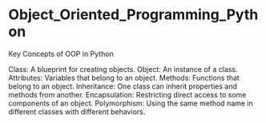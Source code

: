 # Object_Oriented_Programming_Python

Key Concepts of OOP in Python

Class: A blueprint for creating objects.
Object: An instance of a class.
Attributes: Variables that belong to an object.
Methods: Functions that belong to an object.
Inheritance: One class can inherit properties and methods from another.
Encapsulation: Restricting direct access to some components of an object.
Polymorphism: Using the same method name in different classes with different behaviors.
